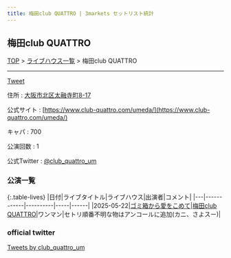 ```yaml
---
title: 梅田club QUATTRO | 3markets セットリスト統計
---
```

## 梅田club QUATTRO

[TOP](/setlist/) > [ライブハウス一覧](livehouses.html) > 梅田club QUATTRO

___

<a href="https://twitter.com/share?ref_src=twsrc%5Etfw" data-text="3markets[ ]セットリスト > 梅田club QUATTRO" class="twitter-share-button" data-via="3markets" data-hashtags="3markets" data-related="3markets" data-show-count="false">Tweet</a>

住所
:    <a href="https://www.google.co.jp/maps/search/%E5%A4%A7%E9%98%AA%E5%B8%82%E5%8C%97%E5%8C%BA%E5%A4%AA%E8%9E%8D%E5%AF%BA%E7%94%BA8-17" rel="noopener noreferrer" target="_blank">大阪市北区太融寺町8-17</a>

公式サイト
:    [https://www.club-quattro.com/umeda/](https://www.club-quattro.com/umeda/)

キャパ
:    700

公演回数
: 1


公式Twitter
: <a href="https://twitter.com/club_quattro_um">@club_quattro_um</a>


### 公演一覧

{:.table-lives}
|日付|ライブタイトル|ライブハウス|出演者|コメント|
|---|------------|----------|-----|------|
|<span class="nowrap">2025-05-22</span>|[ゴミ箱から愛をこめて](live201.html)|[梅田club QUATTRO](livehouse111.html)|ワンマン|セトリ順番不明な物はアンコールに追加(カニ、さよスー)|




### official twitter

<a class="twitter-timeline" href="https://twitter.com/club_quattro_um?ref_src=twsrc%5Etfw">Tweets by club_quattro_um</a> <script async src="https://platform.twitter.com/widgets.js" charset="utf-8"></script>


<script async src="https://platform.twitter.com/widgets.js" charset="utf-8"></script>